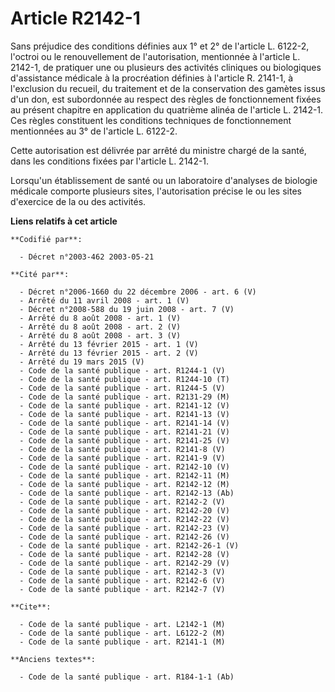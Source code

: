 # Article R2142-1

Sans préjudice des conditions définies aux 1° et 2° de l'article L. 6122-2, l'octroi ou le renouvellement de l'autorisation,
mentionnée à l'article L. 2142-1, de pratiquer une ou plusieurs des activités cliniques ou biologiques d'assistance médicale
à la procréation définies à l'article R. 2141-1, à l'exclusion du recueil, du traitement et de la conservation des gamètes
issus d'un don, est subordonnée au respect des règles de fonctionnement fixées au présent chapitre en application du
quatrième alinéa de l'article L. 2142-1. Ces règles constituent les conditions techniques de fonctionnement mentionnées au 3°
de l'article L. 6122-2.

Cette autorisation est délivrée par arrêté du ministre chargé de la santé, dans les conditions fixées par l'article L.
2142-1.

Lorsqu'un établissement de santé ou un laboratoire d'analyses de biologie médicale comporte plusieurs sites, l'autorisation
précise le ou les sites d'exercice de la ou des activités.

**Liens relatifs à cet article**

	**Codifié par**:

	  - Décret n°2003-462 2003-05-21

	**Cité par**:

	  - Décret n°2006-1660 du 22 décembre 2006 - art. 6 (V)
	  - Arrêté du 11 avril 2008 - art. 1 (V)
	  - Décret n°2008-588 du 19 juin 2008 - art. 7 (V)
	  - Arrêté du 8 août 2008 - art. 1 (V)
	  - Arrêté du 8 août 2008 - art. 2 (V)
	  - Arrêté du 8 août 2008 - art. 3 (V)
	  - Arrêté du 13 février 2015 - art. 1 (V)
	  - Arrêté du 13 février 2015 - art. 2 (V)
	  - Arrêté du 19 mars 2015 (V)
	  - Code de la santé publique - art. R1244-1 (V)
	  - Code de la santé publique - art. R1244-10 (T)
	  - Code de la santé publique - art. R1244-5 (V)
	  - Code de la santé publique - art. R2131-29 (M)
	  - Code de la santé publique - art. R2141-12 (V)
	  - Code de la santé publique - art. R2141-13 (V)
	  - Code de la santé publique - art. R2141-14 (V)
	  - Code de la santé publique - art. R2141-21 (V)
	  - Code de la santé publique - art. R2141-25 (V)
	  - Code de la santé publique - art. R2141-8 (V)
	  - Code de la santé publique - art. R2141-9 (V)
	  - Code de la santé publique - art. R2142-10 (V)
	  - Code de la santé publique - art. R2142-11 (M)
	  - Code de la santé publique - art. R2142-12 (M)
	  - Code de la santé publique - art. R2142-13 (Ab)
	  - Code de la santé publique - art. R2142-2 (V)
	  - Code de la santé publique - art. R2142-20 (V)
	  - Code de la santé publique - art. R2142-22 (V)
	  - Code de la santé publique - art. R2142-23 (V)
	  - Code de la santé publique - art. R2142-26 (V)
	  - Code de la santé publique - art. R2142-26-1 (V)
	  - Code de la santé publique - art. R2142-28 (V)
	  - Code de la santé publique - art. R2142-29 (V)
	  - Code de la santé publique - art. R2142-3 (V)
	  - Code de la santé publique - art. R2142-6 (V)
	  - Code de la santé publique - art. R2142-7 (V)

	**Cite**:

	  - Code de la santé publique - art. L2142-1 (M)
	  - Code de la santé publique - art. L6122-2 (M)
	  - Code de la santé publique - art. R2141-1 (M)

	**Anciens textes**:

	  - Code de la santé publique - art. R184-1-1 (Ab)

